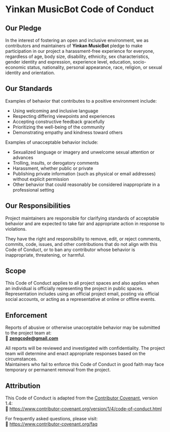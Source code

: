 # Yinkan MusicBot Code of Conduct

## Our Pledge

In the interest of fostering an open and inclusive environment, we as contributors and maintainers of **Yinkan MusicBot** pledge to make participation in our project a harassment-free experience for everyone, regardless of age, body size, disability, ethnicity, sex characteristics, gender identity and expression, experience level, education, socio-economic status, nationality, personal appearance, race, religion, or sexual identity and orientation.

## Our Standards

Examples of behavior that contributes to a positive environment include:

- Using welcoming and inclusive language  
- Respecting differing viewpoints and experiences  
- Accepting constructive feedback gracefully  
- Prioritizing the well-being of the community  
- Demonstrating empathy and kindness toward others

Examples of unacceptable behavior include:

- Sexualized language or imagery and unwelcome sexual attention or advances  
- Trolling, insults, or derogatory comments  
- Harassment, whether public or private  
- Publishing private information (such as physical or email addresses) without explicit permission  
- Other behavior that could reasonably be considered inappropriate in a professional setting

## Our Responsibilities

Project maintainers are responsible for clarifying standards of acceptable behavior and are expected to take fair and appropriate action in response to violations.

They have the right and responsibility to remove, edit, or reject comments, commits, code, issues, and other contributions that do not align with this Code of Conduct, or to ban any contributor whose behavior is inappropriate, threatening, or harmful.

## Scope

This Code of Conduct applies to all project spaces and also applies when an individual is officially representing the project in public spaces. Representation includes using an official project email, posting via official social accounts, or acting as a representative at online or offline events.

## Enforcement

Reports of abusive or otherwise unacceptable behavior may be submitted to the project team at:  
📧 **zengcode@gmail.com**

All reports will be reviewed and investigated with confidentiality. The project team will determine and enact appropriate responses based on the circumstances.  
Maintainers who fail to enforce this Code of Conduct in good faith may face temporary or permanent removal from the project.

## Attribution

This Code of Conduct is adapted from the [Contributor Covenant](https://www.contributor-covenant.org), version 1.4:  
🔗 https://www.contributor-covenant.org/version/1/4/code-of-conduct.html

For frequently asked questions, please visit:  
🔗 https://www.contributor-covenant.org/faq
